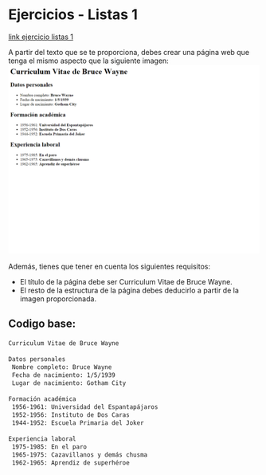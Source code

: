 # Ejercicios - Listas 1

[link ejercicio listas 1](http://desarrolloweb.dlsi.ua.es/libros/html-css/ejercicio-listas-1)

A partir del texto que se te proporciona, debes crear una página web que tenga el mismo aspecto que la siguiente imagen:
![ejercicio listas 1](1.png)

Además, tienes que tener en cuenta los siguientes requisitos:
* El título de la página debe ser Curriculum Vitae de Bruce Wayne.
* El resto de la estructura de la página debes deducirlo a partir de la imagen proporcionada.

## Codigo base:
```
Curriculum Vitae de Bruce Wayne

Datos personales
 Nombre completo: Bruce Wayne
 Fecha de nacimiento: 1/5/1939
 Lugar de nacimiento: Gotham City

Formación académica
 1956-1961: Universidad del Espantapájaros
 1952-1956: Instituto de Dos Caras
 1944-1952: Escuela Primaria del Joker

Experiencia laboral
 1975-1985: En el paro
 1965-1975: Cazavillanos y demás chusma
 1962-1965: Aprendiz de superhéroe
```